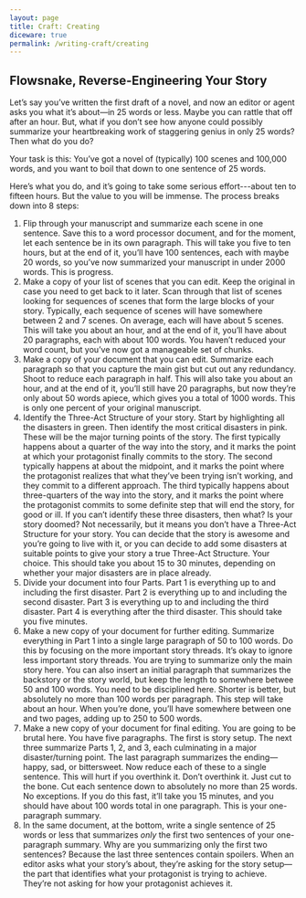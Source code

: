 ```yaml
---
layout: page
title: Craft: Creating
diceware: true
permalink: /writing-craft/creating
---
```


## Flowsnake, Reverse-Engineering Your Story

Let’s say you’ve written the first draft of a novel, and now an editor or agent asks you what it’s about—in 25 words or less. Maybe you can rattle that off after an hour. But, what if you don’t see how anyone could possibly summarize your heartbreaking work of staggering genius in only 25 words? Then what do you do?

Your task is this: You’ve got a novel of (typically) 100 scenes and 100,000 words, and you want to boil that down to one sentence of 25 words.

Here’s what you do, and it’s going to take some serious effort---about ten to fifteen hours. But the value to you will be immense. The process breaks down into 8 steps:

1.  Flip through your manuscript and summarize each scene in one sentence. Save this to a word processor document, and for the moment, let each sentence be in its own paragraph. This will take you five to ten hours, but at the end of it, you’ll have 100 sentences, each with maybe 20 words, so you’ve now summarized your manuscript in under 2000 words. This is progress.
2.  Make a copy of your list of scenes that you can edit. Keep the original in case you need to get back to it later. Scan through that list of scenes looking for sequences of scenes that form the large blocks of your story. Typically, each sequence of scenes will have somewhere between 2 and 7 scenes. On average, each will have about 5 scenes. This will take you about an hour, and at the end of it, you’ll have about 20 paragraphs, each with about 100 words. You haven’t reduced your word count, but you’ve now got a manageable set of chunks.
3.  Make a copy of your document that you can edit. Summarize each paragraph so that you capture the main gist but cut out any redundancy. Shoot to reduce each paragraph in half. This will also take you about an hour, and at the end of it, you’ll still have 20 paragraphs, but now they’re only about 50 words apiece, which gives you a total of 1000 words. This is only one percent of your original manuscript.
4.  Identify the Three-Act Structure of your story. Start by highlighting all the disasters in green. Then identify the most critical disasters in pink. These will be the major turning points of the story. The first typically happens about a quarter of the way into the story, and it marks the point at which your protagonist finally commits to the story. The second typically happens at about the midpoint, and it marks the point where the protagonist realizes that what they’ve been trying isn’t working, and they commit to a different approach. The third typically happens about three-quarters of the way into the story, and it marks the point where the protagonist commits to some definite step that will end the story, for good or ill. If you can’t identify these three disasters, then what? Is your story doomed? Not necessarily, but it means you don’t have a Three-Act Structure for your story. You can decide that the story is awesome and you’re going to live with it, or you can decide to add some disasters at suitable points to give your story a true Three-Act Structure. Your choice. This should take you about 15 to 30 minutes, depending on whether your major disasters are in place already.
5.  Divide your document into four Parts. Part 1 is everything up to and including the first disaster. Part 2 is everything up to and including the second disaster. Part 3 is everything up to and including the third disaster. Part 4 is everything after the third disaster. This should take you five minutes.
6.  Make a new copy of your document for further editing. Summarize everything in Part 1 into a single large paragraph of 50 to 100 words. Do this by focusing on the more important story threads. It’s okay to ignore less important story threads. You are trying to summarize only the main story here. You can also insert an initial paragraph that summarizes the backstory or the story world, but keep the length to somewhere betwee 50 and 100 words. You need to be disciplined here. Shorter is better, but absolutely no more than 100 words per paragraph. This step will take about an hour. When you’re done, you’ll have somewhere between one and two pages, adding up to 250 to 500 words.
7.  Make a new copy of your document for final editing. You are going to be brutal here. You have five paragraphs. The first is story setup. The next three summarize Parts 1, 2, and 3, each culminating in a major disaster/turning point. The last paragraph summarizes the ending—happy, sad, or bittersweet. Now reduce each of these to a single sentence. This will hurt if you overthink it. Don’t overthink it. Just cut to the bone. Cut each sentence down to absolutely no more than 25 words. No exceptions. If you do this fast, it’ll take you 15 minutes, and you should have about 100 words total in one paragraph. This is your one-paragraph summary.
8.  In the same document, at the bottom, write a single sentence of 25 words or less that summarizes _only_ the first two sentences of your one-paragraph summary. Why are you summarizing only the first two sentences? Because the last three sentences contain spoilers. When an editor asks what your story’s about, they’re asking for the story setup—the part that identifies what your protagonist is trying to achieve. They’re not asking for how your protagonist achieves it.
